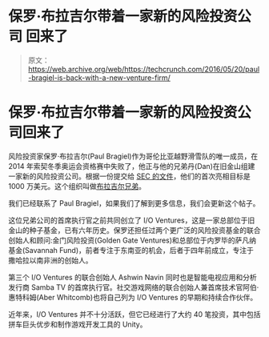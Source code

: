 # 保罗·布拉吉尔带着一家新的风险投资公司 回来了

> 原文：<https://web.archive.org/web/https://techcrunch.com/2016/05/20/paul-bragiel-is-back-with-a-new-venture-firm/>

# 保罗·布拉吉尔带着一家新的风险投资公司回来了

风险投资家保罗·布拉吉尔(Paul Bragiel)作为哥伦比亚越野滑雪队的唯一成员，在 2014 年索契冬季奥运会资格赛中失败了，他正与他的兄弟丹(Dan)在旧金山组建一家新的风险投资公司。根据一份提交给 [SEC 的文件](https://web.archive.org/web/20230404205610/http://www.sec.gov/Archives/edgar/data/1674934/000167493416000001/xslFormDX01/primary_doc.xml)，他们的首次亮相目标是 1000 万美元。这个组织叫做[布拉吉尔兄弟](https://web.archive.org/web/20230404205610/http://bragielbrothers.com/)。

我们已经联系了 Paul Bragiel，如果我们了解到更多信息，我们会更新这个帖子。

这位兄弟公司的首席执行官之前共同创立了 I/O Ventures，这是一家总部位于旧金山的种子基金，已有六年历史。保罗还担任过两个更广泛的风险投资基金的联合创始人和顾问:金门风险投资(Golden Gate Ventures)和总部位于内罗毕的萨凡纳基金(Savannah Fund)，前者专注于东南亚的机会，后者于四年前成立，专注于撒哈拉以南非洲的创始人。

第三个 I/O Ventures 的联合创始人 Ashwin Navin 同时也是智能电视应用和分析发行商 Samba TV 的首席执行官。社交游戏网络的联合创始人兼首席技术官阿伯·惠特科姆(Aber Whitcomb)也将自己列为 I/O Ventures 的早期和持续合作伙伴。

近年来，I/O Ventures 并不十分活跃，但它已经进行了大约 40 笔投资，其中包括拼车巨头优步和制作游戏开发工具的 Unity。